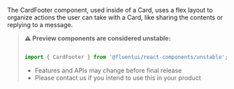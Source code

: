 The CardFooter component, used inside of a Card, uses a flex layout to organize actions the user can take with a Card, like sharing the contents or replying to a message.

<!-- Don't allow prettier to collapse code block into single line -->
<!-- prettier-ignore -->
> **⚠️ Preview components are considered unstable:**
>
> ```jsx
>
> import { CardFooter } from '@fluentui/react-components/unstable';
>
> ```
>
> - Features and APIs may change before final release
> - Please contact us if you intend to use this in your product
